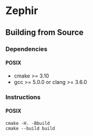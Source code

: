 # Zephir

## Building from Source

### Dependencies

#### POSIX

- cmake >= 3.10
- gcc >= 5.0.0 or clang >= 3.6.0

### Instructions

#### POSIX

```shell script
cmake -H. -Bbuild
cmake --build build
```
